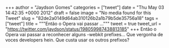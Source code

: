 
+++
author = "Jaydson Gomes"
categories = ["tweet"]
date = "Thu May 03 14:42:35 +0000 2012"
draft = false
image = "No media found for this Tweet"
slug = "82de2a0149d64ab310126b2a1b79b5de35756a18"
tags = ["tweet"]
title = """Então o Opera vai passar ..."""
tweet = true
tweet_url = "https://twitter.com/jaydson/status/198059987438813185"
+++
Então o Opera vai passar a reconhecer alguns -webkit prefixes... Que vergonha de voces developers hein. Que custa usar os outros prefixos?
